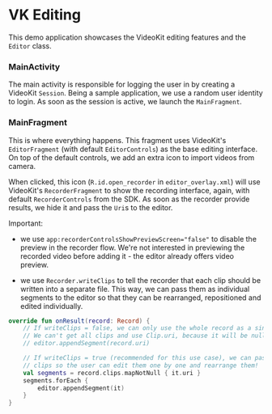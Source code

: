 # VK Editing

This demo application showcases the VideoKit editing features and the `Editor` class.

### MainActivity

The main activity is responsible for logging the user in by creating a VideoKit `Session`.
Being a sample application, we use a random user identity to login. As soon as the session is
active, we launch the `MainFragment`.

### MainFragment

This is where everything happens. This fragment uses VideoKit's `EditorFragment`
(with default `EditorControls`) as the base editing interface. On top of the default controls,
we add an extra icon to import videos from camera.

When clicked, this icon (`R.id.open_recorder` in `editor_overlay.xml`) will use VideoKit's `RecorderFragment`
to show the recording interface, again, with default `RecorderControls` from the SDK. As soon as the
recorder provide results, we hide it and pass the `Uri`s to the editor.

Important:

- we use `app:recorderControlsShowPreviewScreen="false"` to disable the preview in the recorder flow.
  We're not interested in previewing the recorded video before adding it - the editor already offers
  video preview.

- we use `Recorder.writeClips` to tell the recorder that each clip should be written into a separate file.
  This way, we can pass them as individual segments to the editor so that they can be rearranged, repositioned
  and edited individually.

```kotlin
override fun onResult(record: Record) {
    // If writeClips = false, we can only use the whole record as a single uri.
    // We can't get all clips and use Clip.uri, because it will be null.
    // editor.appendSegment(record.uri)

    // If writeClips = true (recommended for this use case), we can pass individual
    // clips so the user can edit them one by one and rearrange them!
    val segments = record.clips.mapNotNull { it.uri }
    segments.forEach {
        editor.appendSegment(it)
    }
}
```